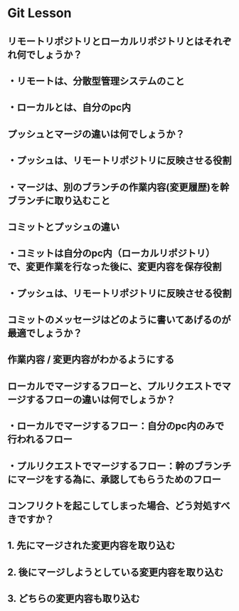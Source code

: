 # Git Lesson

## リモートリポジトリとローカルリポジトリとはそれぞれ何でしょうか？
## ・リモートは、分散型管理システムのこと
## ・ローカルとは、自分のpc内　


## プッシュとマージの違いは何でしょうか？
## ・プッシュは、リモートリポジトリに反映させる役割
## ・マージは、別のブランチの作業内容(変更履歴)を幹ブランチに取り込むこと


## コミットとプッシュの違い
## ・コミットは自分のpc内（ローカルリポジトリ）で、変更作業を行なった後に、変更内容を保存役割
## ・プッシュは、リモートリポジトリに反映させる役割


## コミットのメッセージはどのように書いてあげるのが最適でしょうか？
## 作業内容 / 変更内容がわかるようにする


## ローカルでマージするフローと、プルリクエストでマージするフローの違いは何でしょうか？
## ・ローカルでマージするフロー：自分のpc内のみで行われるフロー
## ・プルリクエストでマージするフロー：幹のブランチにマージをする為に、承認してもらうためのフロー

## コンフリクトを起こしてしまった場合、どう対処すべきですか？
## 1. 先にマージされた変更内容を取り込む
## 2. 後にマージしようとしている変更内容を取り込む
## 3. どちらの変更内容も取り込む